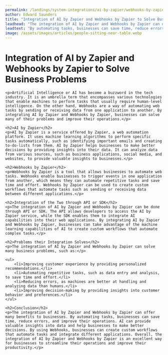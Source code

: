 ```yaml
---
permalink: /landings/system-integrations/ai-by-zapier/webhooks-by-zapier
author: Edward Saunders
title: "Integration of AI by Zapier and Webhooks by Zapier to Solve Business Problems"
leadhead: "The integration of AI by Zapier and Webhooks by Zapier can offer many benefits to businesses"
leadtext: "By automating tasks, businesses can save time, reduce errors, and improve their operations. AI can provide valuable insights into data and help businesses to make better decisions. By using Webhooks, businesses can create custom workflows that automate tasks and integrate different applications. Overall, the integration of AI by Zapier and Webhooks by Zapier is an excellent way for businesses to streamline their operations and improve their productivity."
image: /assets/images/articles/people-sitting-near-table.webp
---
```

<div class="arttext">	<h1>Integration of AI by Zapier and Webhooks by Zapier to Solve Business Problems</h1>

	<p>Artificial Intelligence or AI has become a buzzword in the tech industry. It is an umbrella term that encompasses various technologies that enable machines to perform tasks that usually require human-level intelligence. On the other hand, Webhooks are a way of automating web tasks by sending or receiving data from one application to another. By integrating AI by Zapier and Webhooks by Zapier, businesses can solve many of their problems and improve their operations.</p>

	<h2>AI by Zapier</h2>
	<p>AI by Zapier is a service offered by Zapier, a web automation platform. It uses machine learning algorithms to perform specific tasks automatically, such as identifying important emails and creating to-do-lists from them. AI by Zapier helps businesses to make better decisions by providing insights into their data. It can analyze data from various sources, such as business applications, social media, and websites, to provide valuable insights to businesses.</p>

	<h2>Webhooks by Zapier</h2>
	<p>Webhooks by Zapier is a tool that allows businesses to automate web tasks. Webhooks enable businesses to trigger events in one application from another, which means they can automate repetitive tasks and save time and effort. Webhooks by Zapier can be used to create custom workflows that automate tasks such as sending or receiving data between different applications.</p>

	<h2>Integration of the Two through API or SDK</h2>
	<p>The integration of AI by Zapier and Webhooks by Zapier can be done through API or SDK. The API allows developers to access the AI by Zapier service, while the SDK enables them to integrate AI capabilities into their web applications. By integrating AI by Zapier and Webhooks by Zapier, businesses can take advantage of the machine learning capabilities of AI to create custom workflows that automate complex tasks.</p>

	<h2>Problems their Integration Solves</h2>
	<p>The integration of AI by Zapier and Webhooks by Zapier can solve many business problems, such as:</p>

	<ul>
		<li>Improving customer experience by providing personalized recommendations.</li>
		<li>Automating repetitive tasks, such as data entry and analysis, to save time and effort.</li>
		<li>Reducing errors, as machines are better at handling and analyzing data than humans.</li>
		<li>Improving decision-making by providing insights into customer behavior and preferences.</li>
	</ul>

	<h2>Conclusion</h2>
	<p>The integration of AI by Zapier and Webhooks by Zapier can offer many benefits to businesses. By automating tasks, businesses can save time, reduce errors, and improve their operations. AI can provide valuable insights into data and help businesses to make better decisions. By using Webhooks, businesses can create custom workflows that automate tasks and integrate different applications. Overall, the integration of AI by Zapier and Webhooks by Zapier is an excellent way for businesses to streamline their operations and improve their productivity.</p>

</div>